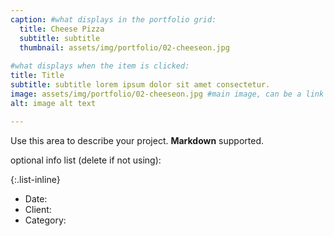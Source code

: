```yaml
---
caption: #what displays in the portfolio grid:
  title: Cheese Pizza
  subtitle: subtitle
  thumbnail: assets/img/portfolio/02-cheeseon.jpg
  
#what displays when the item is clicked:
title: Title
subtitle: subtitle lorem ipsum dolor sit amet consectetur.
image: assets/img/portfolio/02-cheeseon.jpg #main image, can be a link or a file in assets/img/portfolio
alt: image alt text

---
```

Use this area to describe your project. **Markdown** supported.

optional info list (delete if not using):

{:.list-inline} 
- Date: 
- Client: 
- Category: 

